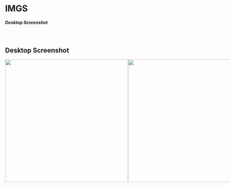 # IMGS
##### Desktop Screenshot

<br>

## Desktop Screenshot
<div style="display: flex; flex-direction: 'column'; align-items: 'center';">
<!-- Responsive, 1440 x 900, 50% (Laptop L - 1440px)-->
    <img width="400px" src="./desktop/home.png">
    <img width="400px" src="./desktop/home-logged.png">
    <img width="400px" src="./desktop/home-logged-typing.png">
    <img width="400px" src="./desktop/toast.png">
    <img width="400px" src="./desktop/modal-logged-out.png">
    <img width="400px" src="./desktop/404.png">
</div>
    <!-- IMGS
      ------------------------------
      splash
      ------------------------------
      home
      home-logged
      home-logged-typing
      ------------------------------
      modal-logged-out
      toast
      ------------------------------
      404
      ------------------------------
    -->